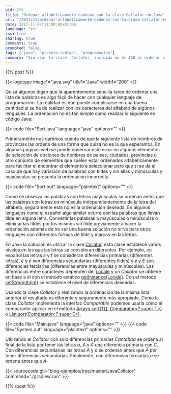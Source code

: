 ```yaml
---
pid: 276
title: "Ordenar alfabéticamente cadenas con la clase Collator en Java"
url: "/2017/11/ordenar-alfabeticamente-cadenas-con-la-clase-collator-en-java/"
date: 2017-11-04T11:00:00+01:00
language: "es"
rss: true
sharing: true
comments: true
promoted: false
tags: ["java", "planeta-codigo", "programacion"]
summary: "Sin usar la clase _Collator_ incluida en el JDK al ordenar alfabéticamente una lista de palabras obtendremos en algún caso un resultado que nos extrañará y seguramente no sea lo que esperamos. La clase _String_ implementa la interfaz Comprable pero esta ordenación es en base al valor del código _unicode_ sin tener en cuenta los diferentes niveles de diferencias que se pueden usar según el _Locale_ y la clase _Collator_."
---
```


{{% post %}}

{{< logotype image1="java.svg" title1="Java" width1="200" >}}

Quizá algunos digan que la aparentemente sencilla tarea de ordenar una lista de palabras es algo fácil de hacer con cualquier lenguaje de programación. La realidad es que puede complicarse en una buena cantidad si se ha de realizar con los caracteres del alfabeto de algunos lenguajes. La ordenación no es tan simple como realizar lo siguiente en código Java:

{{< code file="Sort.java" language="java" options="" >}}

Primeramente nos daremos cuenta de que la siguiente lista de nombres de provincias las ordena de una forma que quizá no es la que esperamos. En algunas páginas web se puede observar este error en algunos elementos de selección de opciones de nombres de paises, ciudades, provincias u otro conjunto de elementos que suelen estar ordenados alfabéticamente para facilitar el encontrar el elemento a seleccionar pero que si se da el caso de que hay variación de palabras con tildes y sin ellas y minúsculas y mayúsculas se presenta la ordenación incorrecta.

{{< code file="Sort.out" language="plaintext" options="" >}}

Como se observa las palabras con letras mayúsculas se ordenan antes que las palabras con letras en minúscula independientemente de la letra del alfabeto, seguramente esta no es la ordenación deseada. En algunos lenguajes como el español algo similar ocurre con las palabras que llevan tilde en alguna letra. Convertir las palabras a mayúsculas o minúsculas o eliminar las tildes por los mismos sin tilde previamente a hacer la ordenación además de no ser una buena solución no sirve para otros lenguajes con diferentes formas de tilde y marcas en las letras.

En Java la solución es utilizar la clase [Collator](https://docs.oracle.com/javase/9/docs/api/java/text/Collator.html), esta clase establece varios niveles en las que las letras se consideran diferentes. Por ejemplo, en español las letras _e_ y _f_ se consideran diferencias primarias (diferentes letras), _e_ y _é_ son diferencias secundarias (diferentes tildes) y _e_ y _E_ son diferencias terciarias (diferencias entre mayúsculas y minúsculas). Las diferencias entre caracteres dependen del [Locale](https://docs.oracle.com/javase/9/docs/api/java/util/Locale.html) y un _Collator_ se obtiene en base a él con el método estático [getInstance​(Locale)](https://docs.oracle.com/javase/9/docs/api/java/text/Collator.html#getInstance-java.util.Locale-). Con el método [setStrength(int)](https://docs.oracle.com/javase/9/docs/api/java/text/Collator.html#setStrength-int-) se establece el nivel de diferencias deseadas.

Usando la clase _Collator_ y realizando la ordenación de la misma lista anterior el resultado es diferente y seguramente más apropiado. Como la clase _Collator_ implementa la interfaz _Comparable_ podemos usarla como el comparador aplicar en el método [Arrays.sort(T[], Comparator<? super T>)](https://docs.oracle.com/javase/9/docs/api/java/util/Arrays.html#sort-T:A-java.util.Comparator-) o [List.sort(Comparator<? super E>)](https://docs.oracle.com/javase/9/docs/api/java/util/List.html#sort-java.util.Comparator-).

{{< code file="Main.java" language="java" options="" >}}
{{< code file="System.out" language="plaintext" options="" >}}

Utilizando el _Collator_ con solo diferencias primarias _Cantabria_ se ordena al final de la lista por tener las letras _a_, _A_ y _Á_ una diferencia primaria con _C_. Con diferencias secundarias las letras _A_ y _a_ se ordenan antes que _Á_ por tener diferencias secundarias. Finalmente, con diferencias terciarias _a_ se ordena antes que _A_. 

{{< sourcecode git="blog-ejemplos/tree/master/JavaCollator" command="./gradlew run" >}}

{{% /post %}}
